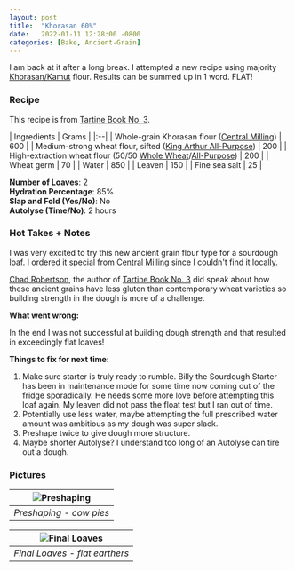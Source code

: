 ```yaml
---
layout: post
title:  "Khorasan 60%"
date:   2022-01-11 12:28:00 -0800
categories: [Bake, Ancient-Grain]
---
```


I am back at it after a long break. I attempted a new recipe using majority [Khorasan/Kamut](https://en.wikipedia.org/wiki/Khorasan_wheat) flour. Results can be summed up in 1 word. FLAT! 

### Recipe
This recipe is from [Tartine Book No. 3](https://www.amazon.com/dp/B00F8H0FKU/ref=dp-kindle-redirect?_encoding=UTF8&btkr=1). 

| Ingredients | Grams |
|:--| 
| Whole-grain Khorasan flour ([Central Milling](https://centralmilling.com/product/organic-whole-khorasan-flour/)) | 600 |
| Medium-strong wheat flour, sifted ([King Arthur All-Purpose](https://shop.kingarthurbaking.com/items/organic-all-purpose-flour)) | 200 |
| High-extraction wheat flour (50/50 [Whole Wheat](https://shop.kingarthurbaking.com/items/100-organic-whole-wheat-flour)/[All-Purpose](https://shop.kingarthurbaking.com/items/organic-all-purpose-flour)) | 200 |
| Wheat germ | 70 |
| Water | 850 |
| Leaven | 150 |
| Fine sea salt | 25 |

**Number of Loaves**: 2 <br />
**Hydration Percentage**: 85% <br />
**Slap and Fold (Yes/No)**: No <br />
**Autolyse (Time/No)**: 2 hours

### Hot Takes + Notes
I was very excited to try this new ancient grain flour type for a sourdough loaf. I ordered it special from [Central Milling](https://centralmilling.com/) since I couldn't find it locally. 

[Chad Robertson](https://tartinebakery.com/about), the author of [Tartine Book No. 3](https://www.amazon.com/dp/B00F8H0FKU/ref=dp-kindle-redirect?_encoding=UTF8&btkr=1) did speak about how these ancient grains have less gluten than contemporary wheat varieties so building strength in the dough is more of a challenge. 

**What went wrong:**

In the end I was not successful at building dough strength and that resulted in exceedingly flat loaves!

**Things to fix for next time:**
1. Make sure starter is truly ready to rumble. Billy the Sourdough Starter has been in maintenance mode for some time now coming out of the fridge sporadically. He needs some more love before attempting this loaf again. My leaven did not pass the float test but I ran out of time. 
2. Potentially use less water, maybe attempting the full prescribed water amount was ambitious as my dough was super slack. 
3. Preshape twice to give dough more structure.
4. Maybe shorter Autolyse? I understand too long of an Autolyse can tire out a dough. 

### Pictures

| ![Preshaping](https://user-images.githubusercontent.com/15069517/149021966-baf2e206-107f-4a6d-b417-ac5c9f275df6.jpg) | 
|:--:| 
| *Preshaping - cow pies* |

| ![Final Loaves](https://user-images.githubusercontent.com/15069517/149021972-2f2077ec-650c-4c1e-b355-e52bc1a3d484.jpg) | 
|:--:| 
| *Final Loaves - flat earthers* |
